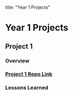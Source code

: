 title: "Year 1 Projects"

# Year 1 Projects
## Project 1
### Overview
### [Project 1 Repo Link](/contact)
### Lessons Learned
